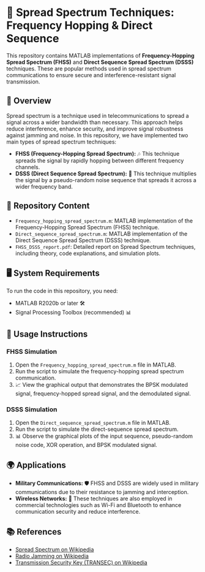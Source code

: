 # 📡 Spread Spectrum Techniques: Frequency Hopping & Direct Sequence

This repository contains MATLAB implementations of **Frequency-Hopping Spread Spectrum (FHSS)** and **Direct Sequence Spread Spectrum (DSSS)** techniques. These are popular methods used in spread spectrum communications to ensure secure and interference-resistant signal transmission.

## 📜 Overview

Spread spectrum is a technique used in telecommunications to spread a signal across a wider bandwidth than necessary. This approach helps reduce interference, enhance security, and improve signal robustness against jamming and noise. In this repository, we have implemented two main types of spread spectrum techniques:

- **FHSS (Frequency-Hopping Spread Spectrum):** 🎶 This technique spreads the signal by rapidly hopping between different frequency channels.
- **DSSS (Direct Sequence Spread Spectrum):** 🔑 This technique multiplies the signal by a pseudo-random noise sequence that spreads it across a wider frequency band.

## 📂 Repository Content

- `Frequency_hopping_spread_spectrum.m`: MATLAB implementation of the Frequency-Hopping Spread Spectrum (FHSS) technique.
- `Direct_sequence_spread_spectrum.m`: MATLAB implementation of the Direct Sequence Spread Spectrum (DSSS) technique.
- `FHSS_DSSS_report.pdf`: Detailed report on Spread Spectrum techniques, including theory, code explanations, and simulation plots.

## 🖥️ System Requirements

To run the code in this repository, you need:

- MATLAB R2020b or later 🛠️
- Signal Processing Toolbox (recommended) 📊

## 🚀 Usage Instructions

### FHSS Simulation

1. Open the `Frequency_hopping_spread_spectrum.m` file in MATLAB.
2. Run the script to simulate the frequency-hopping spread spectrum communication.
3. 📈 View the graphical output that demonstrates the BPSK modulated signal, frequency-hopped spread signal, and the demodulated signal.

### DSSS Simulation

1. Open the `Direct_sequence_spread_spectrum.m` file in MATLAB.
2. Run the script to simulate the direct-sequence spread spectrum.
3. 📊 Observe the graphical plots of the input sequence, pseudo-random noise code, XOR operation, and BPSK modulated signal.

## 🌍 Applications

- **Military Communications:** 🛡️ FHSS and DSSS are widely used in military communications due to their resistance to jamming and interception.
- **Wireless Networks:** 📶 These techniques are also employed in commercial technologies such as Wi-Fi and Bluetooth to enhance communication security and reduce interference.

## 📚 References

- [Spread Spectrum on Wikipedia](https://en.wikipedia.org/wiki/Spread_spectrum)
- [Radio Jamming on Wikipedia](https://en.wikipedia.org/wiki/Radio_jamming)
- [Transmission Security Key (TRANSEC) on Wikipedia](https://en.wikipedia.org/wiki/TRANSEC)
